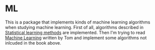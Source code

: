 ML
==

This is a package that implements kinds of machine learning algorithms when studying machine learning. First of all, algorithms described in [Statistical learning methods](http://baike.baidu.com/view/8414646.htm?fr=aladdin) are implemented. Then I'm trying to read [Machine Learning](http://www.amazon.com/Machine-Learning-Tom-M-Mitchell/dp/0070428077/ref=sr_1_4?ie=UTF8&qid=1411125657&sr=8-4&keywords=machine+learning) written by Tom  and implement some algorithms not inlcuded in the book above.
